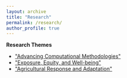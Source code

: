 ```yaml
---
layout: archive
title: "Research"
permalink: /research/
author_profile: true
---
```


**Research Themes**

* ["Advancing Computational Methodologies"](https://thutyecology.github.io/research/methods)
* ["Exposure, Equity, and Well-being"](https://thutyecology.github.io/research/equity)
* ["Agricultural Response and Adaptation"](https://thutyecology.github.io/research/agriculture)
